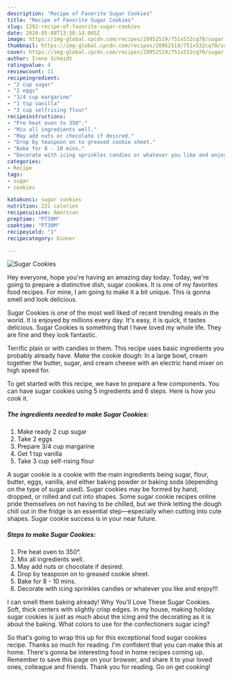 ```yaml
---
description: "Recipe of Favorite Sugar Cookies"
title: "Recipe of Favorite Sugar Cookies"
slug: 1292-recipe-of-favorite-sugar-cookies
date: 2020-05-08T13:58:14.045Z
image: https://img-global.cpcdn.com/recipes/20952519/751x532cq70/sugar-cookies-recipe-main-photo.jpg
thumbnail: https://img-global.cpcdn.com/recipes/20952519/751x532cq70/sugar-cookies-recipe-main-photo.jpg
cover: https://img-global.cpcdn.com/recipes/20952519/751x532cq70/sugar-cookies-recipe-main-photo.jpg
author: Irene Schmidt
ratingvalue: 4
reviewcount: 11
recipeingredient:
- "2 cup sugar"
- "2 eggs"
- "3/4 cup margarine"
- "1 tsp vanilla"
- "3 cup selfrising flour"
recipeinstructions:
- "Pre heat oven to 350°."
- "Mix all ingredients well."
- "May add nuts or chocolate if desired."
- "Drop by teaspoon on to greased cookie sheet."
- "Bake for 8 - 10 mins."
- "Decorate with icing sprinkles candies or whatever you like and enjoy!!!"
categories:
- Recipe
tags:
- sugar
- cookies

katakunci: sugar cookies 
nutrition: 221 calories
recipecuisine: American
preptime: "PT39M"
cooktime: "PT30M"
recipeyield: "1"
recipecategory: Dinner

---
```



![Sugar Cookies](https://img-global.cpcdn.com/recipes/20952519/751x532cq70/sugar-cookies-recipe-main-photo.jpg)

Hey everyone, hope you're having an amazing day today. Today, we're going to prepare a distinctive dish, sugar cookies. It is one of my favorites food recipes. For mine, I am going to make it a bit unique. This is gonna smell and look delicious.

Sugar Cookies is one of the most well liked of recent trending meals in the world. It is enjoyed by millions every day. It's easy, it is quick, it tastes delicious. Sugar Cookies is something that I have loved my whole life. They are fine and they look fantastic.

Terrific plain or with candies in them. This recipe uses basic ingredients you probably already have. Make the cookie dough: In a large bowl, cream together the butter, sugar, and cream cheese with an electric hand mixer on high speed for.


To get started with this recipe, we have to prepare a few components. You can have sugar cookies using 5 ingredients and 6 steps. Here is how you cook it.

<!--inarticleads1-->

##### The ingredients needed to make Sugar Cookies:

1. Make ready 2 cup sugar
1. Take 2 eggs
1. Prepare 3/4 cup margarine
1. Get 1 tsp vanilla
1. Take 3 cup self-rising flour


A sugar cookie is a cookie with the main ingredients being sugar, flour, butter, eggs, vanilla, and either baking powder or baking soda (depending on the type of sugar used). Sugar cookies may be formed by hand, dropped, or rolled and cut into shapes. Some sugar cookie recipes online pride themselves on not having to be chilled, but we think letting the dough chill out in the fridge is an essential step—especially when cutting into cute shapes. Sugar cookie success is in your near future. 

<!--inarticleads2-->

##### Steps to make Sugar Cookies:

1. Pre heat oven to 350°.
1. Mix all ingredients well.
1. May add nuts or chocolate if desired.
1. Drop by teaspoon on to greased cookie sheet.
1. Bake for 8 - 10 mins.
1. Decorate with icing sprinkles candies or whatever you like and enjoy!!!


I can smell them baking already! Why You&#39;ll Love These Sugar Cookies. Soft, thick centers with slightly crisp edges. In my house, making holiday sugar cookies is just as much about the icing and the decorating as it is about the baking. What colors to use for the confectioners sugar icing? 

So that's going to wrap this up for this exceptional food sugar cookies recipe. Thanks so much for reading. I'm confident that you can make this at home. There's gonna be interesting food in home recipes coming up. Remember to save this page on your browser, and share it to your loved ones, colleague and friends. Thank you for reading. Go on get cooking!
